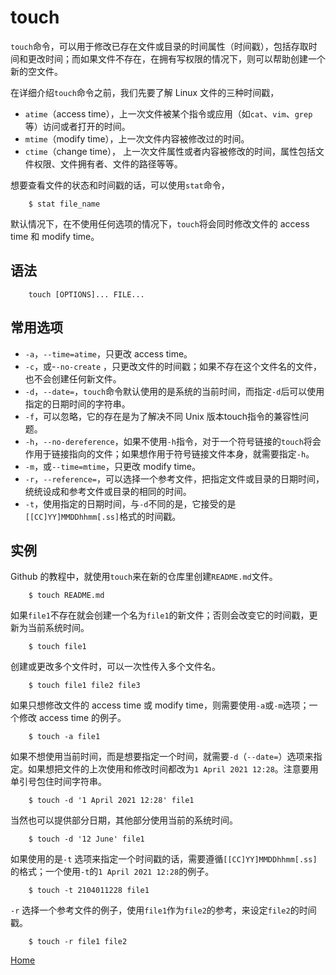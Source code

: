 # touch

`touch`命令，可以用于修改已存在文件或目录的时间属性（时间戳），包括存取时间和更改时间；而如果文件不存在，在拥有写权限的情况下，则可以帮助创建一个新的空文件。

在详细介绍`touch`命令之前，我们先要了解 Linux 文件的三种时间戳，

- `atime`（access time），上一次文件被某个指令或应用（如`cat`、`vim`、`grep`等）访问或者打开的时间。
- `mtime`（modify time），上一次文件内容被修改过的时间。
- `ctime`（change time）， 上一次文件属性或者内容被修改的时间，属性包括文件权限、文件拥有者、文件的路径等等。
  
想要查看文件的状态和时间戳的话，可以使用`stat`命令，

```
    $ stat file_name
```

默认情况下，在不使用任何选项的情况下，`touch`将会同时修改文件的 access time 和 modify time。

## 语法

```
	touch [OPTIONS]... FILE...
```

## 常用选项

- `-a`，`--time=atime`，只更改 access time。
- `-c`，或-`-no-create` ，只更改文件的时间戳；如果不存在这个文件名的文件，也不会创建任何新文件。
- `-d`，`--date=`，`touch`命令默认使用的是系统的当前时间，而指定`-d`后可以使用指定的日期时间的字符串。
- `-f`，可以忽略，它的存在是为了解决不同 Unix 版本touch指令的兼容性问题。
- `-h`，`--no-dereference`，如果不使用`-h`指令，对于一个符号链接的`touch`将会作用于链接指向的文件；如果想作用于符号链接文件本身，就需要指定`-h`。
- `-m`，或`--time=mtime`，只更改 modify time。
- `-r`，`--reference=`，可以选择一个参考文件，把指定文件或目录的日期时间，统统设成和参考文件或目录的相同的时间。
- `-t`，使用指定的日期时间，与`-d`不同的是，它接受的是`[[CC]YY]MMDDhhmm[.ss]`格式的时间戳。

## 实例

Github 的教程中，就使用`touch`来在新的仓库里创建`README.md`文件。

```
    $ touch README.md
```

如果`file1`不存在就会创建一个名为`file1`的新文件；否则会改变它的时间戳，更新为当前系统时间。

```
    $ touch file1
```

创建或更改多个文件时，可以一次性传入多个文件名。

```
    $ touch file1 file2 file3
```

如果只想修改文件的 access time 或 modify time，则需要使用`-a`或`-m`选项；一个修改 access time 的例子。

```
    $ touch -a file1
```

如果不想使用当前时间，而是想要指定一个时间，就需要`-d`（`--date=`）选项来指定。如果想把文件的上次使用和修改时间都改为`1 April 2021 12:28`。注意要用单引号包住时间字符串。

```
    $ touch -d '1 April 2021 12:28' file1
```

当然也可以提供部分日期，其他部分使用当前的系统时间。

```
    $ touch -d '12 June' file1
```

如果使用的是`-t` 选项来指定一个时间戳的话，需要遵循`[[CC]YY]MMDDhhmm[.ss]`的格式；一个使用`-t`的`1 April 2021 12:28`的例子。

```
    $ touch -t 2104011228 file1
```

`-r` 选择一个参考文件的例子，使用`file1`作为`file2`的参考，来设定`file2`的时间戳。

```
    $ touch -r file1 file2
```

<!--

-->

[Home](/)
